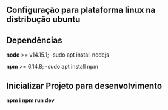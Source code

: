 ## Configuração para plataforma linux na distribução ubuntu

## Dependências

**node** >= v14.15.1;
    -sudo apt install nodejs

**npm** >= 6.14.8;
    -sudo apt install npm

## Inicializar Projeto para desenvolvimento
**npm i**
**npm run dev**